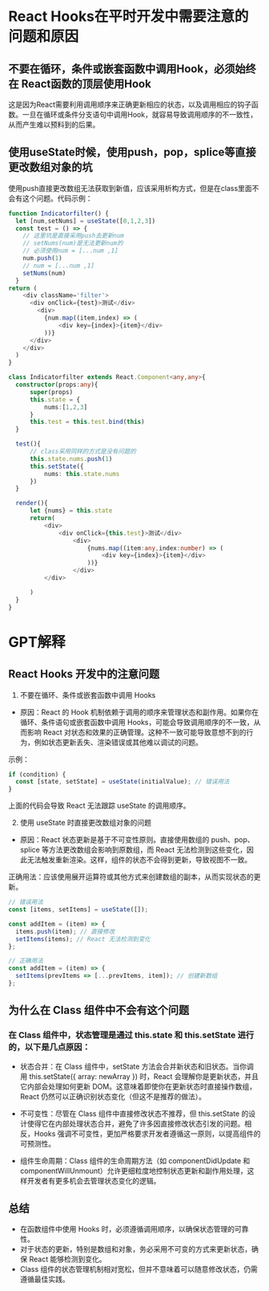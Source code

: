 # React Hooks在平时开发中需要注意的问题和原因

## 不要在循环，条件或嵌套函数中调用Hook，必须始终在 React函数的顶层使用Hook

这是因为React需要利用调用顺序来正确更新相应的状态，以及调用相应的钩子函数。一旦在循环或条件分支语句中调用Hook，就容易导致调用顺序的不一致性，从而产生难以预料到的后果。

## 使用useState时候，使用push，pop，splice等直接更改数组对象的坑

使用push直接更改数组无法获取到新值，应该采用析构方式，但是在class里面不会有这个问题。代码示例：

``` ts
function Indicatorfilter() {
  let [num,setNums] = useState([0,1,2,3])
  const test = () => {
    // 这里坑是直接采用push去更新num
    // setNums(num)是无法更新num的
    // 必须使用num = [...num ,1]
    num.push(1)
    // num = [...num ,1]
    setNums(num)
  }
return (
    <div className='filter'>
      <div onClick={test}>测试</div>
        <div>
          {num.map((item,index) => (
              <div key={index}>{item}</div>
          ))}
      </div>
    </div>
  )
}

class Indicatorfilter extends React.Component<any,any>{
  constructor(props:any){
      super(props)
      this.state = {
          nums:[1,2,3]
      }
      this.test = this.test.bind(this)
  }

  test(){
      // class采用同样的方式是没有问题的
      this.state.nums.push(1)
      this.setState({
          nums: this.state.nums
      })
  }

  render(){
      let {nums} = this.state
      return(
          <div>
              <div onClick={this.test}>测试</div>
                  <div>
                      {nums.map((item:any,index:number) => (
                          <div key={index}>{item}</div>
                      ))}
                  </div>
          </div>

      )
  }
}
```


# GPT解释

## React Hooks 开发中的注意问题
1. 不要在循环、条件或嵌套函数中调用 Hooks

- 原因：React 的 Hook 机制依赖于调用的顺序来管理状态和副作用。如果你在循环、条件语句或嵌套函数中调用 Hooks，可能会导致调用顺序的不一致，从而影响 React 对状态和效果的正确管理。这种不一致可能导致意想不到的行为，例如状态更新丢失、渲染错误或其他难以调试的问题。

示例：

```javascript
if (condition) {
  const [state, setState] = useState(initialValue); // 错误用法
}
```

上面的代码会导致 React 无法跟踪 useState 的调用顺序。

2. 使用 useState 时直接更改数组对象的问题

- 原因：React 状态更新是基于不可变性原则。直接使用数组的 push、pop、splice 等方法更改数组会影响到原数组，而 React 无法检测到这些变化，因此无法触发重新渲染。这样，组件的状态不会得到更新，导致视图不一致。

正确用法：应该使用展开运算符或其他方式来创建数组的副本，从而实现状态的更新。

```javascript
// 错误用法
const [items, setItems] = useState([]);

const addItem = (item) => {
  items.push(item); // 直接修改
  setItems(items); // React 无法检测到变化
};

// 正确用法
const addItem = (item) => {
  setItems(prevItems => [...prevItems, item]); // 创建新数组
};

```

##  为什么在 Class 组件中不会有这个问题

### 在 Class 组件中，状态管理是通过 this.state 和 this.setState 进行的，以下是几点原因：

- 状态合并：在 Class 组件中，setState 方法会合并新状态和旧状态。当你调用 this.setState({ array: newArray }) 时，React 会理解你是更新状态，并且它内部会处理如何更新 DOM。这意味着即使你在更新状态时直接操作数组，React 仍然可以正确识别状态变化（但这不是推荐的做法）。

- 不可变性：尽管在 Class 组件中直接修改状态不推荐，但 this.setState 的设计使得它在内部处理状态合并，避免了许多因直接修改状态引发的问题。相反，Hooks 强调不可变性，更加严格要求开发者遵循这一原则，以提高组件的可预测性。

- 组件生命周期：Class 组件的生命周期方法（如 componentDidUpdate 和 componentWillUnmount）允许更细粒度地控制状态更新和副作用处理，这样开发者有更多机会去管理状态变化的逻辑。

## 总结
- 在函数组件中使用 Hooks 时，必须遵循调用顺序，以确保状态管理的可靠性。
- 对于状态的更新，特别是数组和对象，务必采用不可变的方式来更新状态，确保 React 能够检测到变化。
- Class 组件的状态管理机制相对宽松，但并不意味着可以随意修改状态，仍需遵循最佳实践。